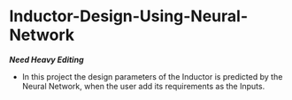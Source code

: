 # Inductor-Design-Using-Neural-Network
**_Need Heavy Editing_**
- In this project the design parameters of the Inductor is predicted by the Neural Network, when the user add its requirements as the Inputs.

